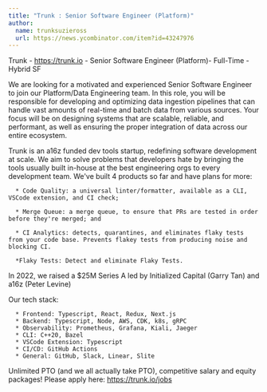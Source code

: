 ```yaml
---
title: "Trunk : Senior Software Engineer (Platform)"
author:
  name: trunksuzieross
  url: https://news.ycombinator.com/item?id=43247976
---
```

Trunk - <a href="https:&#x2F;&#x2F;trunk.io" rel="nofollow">https:&#x2F;&#x2F;trunk.io</a> - Senior Software Engineer (Platform)-  Full-Time - Hybrid SF

We are looking for a motivated and experienced Senior Software Engineer to join our Platform&#x2F;Data Engineering team. In this role, you will be responsible for developing and optimizing data ingestion pipelines that can handle vast amounts of real-time and batch data from various sources. Your focus will be on designing systems that are scalable, reliable, and performant, as well as ensuring the proper integration of data across our entire ecosystem.

Trunk is an a16z funded dev tools startup, redefining software development at scale. We aim to solve problems that developers hate by bringing the tools usually built in-house at the best engineering orgs to every development team. We&#x27;ve built 4 products so far and have plans for more:

<pre><code>  * Code Quality: a universal linter&#x2F;formatter, available as a CLI, VSCode extension, and CI check;

  * Merge Queue: a merge queue, to ensure that PRs are tested in order before they&#x27;re merged; and

  * CI Analytics: detects, quarantines, and eliminates flaky tests from your code base. Prevents flakey tests from producing noise and blocking CI.

  *Flaky Tests: Detect and eliminate Flaky Tests.
</code></pre>
In 2022, we raised a $25M Series A led by Initialized Capital (Garry Tan) and a16z (Peter Levine)

Our tech stack:

<pre><code>  * Frontend: Typescript, React, Redux, Next.js
  * Backend: Typescript, Node, AWS, CDK, k8s, gRPC
  * Observability: Prometheus, Grafana, Kiali, Jaeger
  * CLI: C++20, Bazel
  * VSCode Extension: Typescript
  * CI&#x2F;CD: GitHub Actions
  * General: GitHub, Slack, Linear, Slite
</code></pre>
Unlimited PTO (and we all actually take PTO), competitive salary and equity packages! Please apply here: <a href="https:&#x2F;&#x2F;trunk.io&#x2F;jobs" rel="nofollow">https:&#x2F;&#x2F;trunk.io&#x2F;jobs</a>
<JobApplication />
